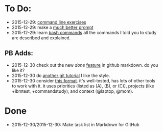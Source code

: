 # To Do:

* 2015-12-29: [command line exercises](http://www.thegeekstuff.com/2009/03/15-practical-unix-grep-command-examples/)
* 2015-12-29: make a [much better prompt](https://www.linux.com/learn/tutorials/772396-how-to-make-a-fancy-and-useful-bash-prompt-in-linux-)
* 2015-12-29: learn [bash commands](http://cli.learncodethehardway.org/book/) all the commands I told you to study are described and explained.

## PB Adds:
- 2015-12-30 check out the new *done* [feature](https://github.com/blog/1375%0A-task-lists-in-gfm-issues-pulls-comments) in github markdown. do you like it?
- 2015-12-30 do [another git tutorial](https://rogerdudler.github.io/git-guide/) I like the style.
- 2015-12-30 consider [this format](https://github.com/ginatrapani/todo.txt-cli/wiki/the-todo.txt-format). it's well-tested, has lots of other tools to work with it. it uses priorities (listed as (A), (B), or (C)), projects (like +ibmtest, +commandstudy), and context (@laptop, @mom).

# Done
* 2015-12-30/2015-12-30: Make task list in Markdown for GitHub
